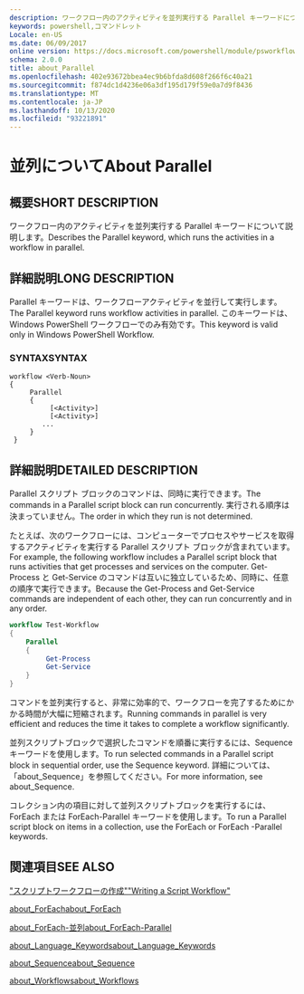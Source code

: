 ```yaml
---
description: ワークフロー内のアクティビティを並列実行する Parallel キーワードについて説明します。
keywords: powershell,コマンドレット
Locale: en-US
ms.date: 06/09/2017
online version: https://docs.microsoft.com/powershell/module/psworkflow/about/about_parallel?view=powershell-5.1&WT.mc_id=ps-gethelp
schema: 2.0.0
title: about_Parallel
ms.openlocfilehash: 402e93672bbea4ec9b6bfda8d608f266f6c40a21
ms.sourcegitcommit: f874dc1d4236e06a3df195d179f59e0a7d9f8436
ms.translationtype: MT
ms.contentlocale: ja-JP
ms.lasthandoff: 10/13/2020
ms.locfileid: "93221891"
---
```

# <a name="about-parallel"></a><span data-ttu-id="ad3ee-104">並列について</span><span class="sxs-lookup"><span data-stu-id="ad3ee-104">About Parallel</span></span>

## <a name="short-description"></a><span data-ttu-id="ad3ee-105">概要</span><span class="sxs-lookup"><span data-stu-id="ad3ee-105">SHORT DESCRIPTION</span></span>
<span data-ttu-id="ad3ee-106">ワークフロー内のアクティビティを並列実行する Parallel キーワードについて説明します。</span><span class="sxs-lookup"><span data-stu-id="ad3ee-106">Describes the Parallel keyword, which runs the activities in a workflow in parallel.</span></span>

## <a name="long-description"></a><span data-ttu-id="ad3ee-107">詳細説明</span><span class="sxs-lookup"><span data-stu-id="ad3ee-107">LONG DESCRIPTION</span></span>

<span data-ttu-id="ad3ee-108">Parallel キーワードは、ワークフローアクティビティを並行して実行します。</span><span class="sxs-lookup"><span data-stu-id="ad3ee-108">The Parallel keyword runs workflow activities in parallel.</span></span> <span data-ttu-id="ad3ee-109">このキーワードは、Windows PowerShell ワークフローでのみ有効です。</span><span class="sxs-lookup"><span data-stu-id="ad3ee-109">This keyword is valid only in  Windows PowerShell  Workflow.</span></span>

### <a name="syntax"></a><span data-ttu-id="ad3ee-110">SYNTAX</span><span class="sxs-lookup"><span data-stu-id="ad3ee-110">SYNTAX</span></span>

```
workflow <Verb-Noun>
{
     Parallel
     {
          [<Activity>]
          [<Activity>]
        ...
     }
 }
```

## <a name="detailed-description"></a><span data-ttu-id="ad3ee-111">詳細説明</span><span class="sxs-lookup"><span data-stu-id="ad3ee-111">DETAILED DESCRIPTION</span></span>

<span data-ttu-id="ad3ee-112">Parallel スクリプト ブロックのコマンドは、同時に実行できます。</span><span class="sxs-lookup"><span data-stu-id="ad3ee-112">The commands in a Parallel script block can run concurrently.</span></span> <span data-ttu-id="ad3ee-113">実行される順序は決まっていません。</span><span class="sxs-lookup"><span data-stu-id="ad3ee-113">The order in which they run is not determined.</span></span>

<span data-ttu-id="ad3ee-114">たとえば、次のワークフローには、コンピューターでプロセスやサービスを取得するアクティビティを実行する Parallel スクリプト ブロックが含まれています。</span><span class="sxs-lookup"><span data-stu-id="ad3ee-114">For example, the following workflow includes a Parallel script block that runs activities that get processes and services on the computer.</span></span> <span data-ttu-id="ad3ee-115">Get-Process と Get-Service のコマンドは互いに独立しているため、同時に、任意の順序で実行できます。</span><span class="sxs-lookup"><span data-stu-id="ad3ee-115">Because the Get-Process and Get-Service commands are independent of each other, they can run concurrently and in any order.</span></span>

```powershell
workflow Test-Workflow
{
    Parallel
    {
         Get-Process
         Get-Service
    }
}
```

<span data-ttu-id="ad3ee-116">コマンドを並列実行すると、非常に効率的で、ワークフローを完了するためにかかる時間が大幅に短縮されます。</span><span class="sxs-lookup"><span data-stu-id="ad3ee-116">Running commands in parallel is very efficient and reduces the time it takes to complete a workflow significantly.</span></span>

<span data-ttu-id="ad3ee-117">並列スクリプトブロックで選択したコマンドを順番に実行するには、Sequence キーワードを使用します。</span><span class="sxs-lookup"><span data-stu-id="ad3ee-117">To run selected commands in a Parallel script block in sequential order, use the Sequence keyword.</span></span> <span data-ttu-id="ad3ee-118">詳細については、「about_Sequence」を参照してください。</span><span class="sxs-lookup"><span data-stu-id="ad3ee-118">For more information, see about_Sequence.</span></span>

<span data-ttu-id="ad3ee-119">コレクション内の項目に対して並列スクリプトブロックを実行するには、ForEach または ForEach-Parallel キーワードを使用します。</span><span class="sxs-lookup"><span data-stu-id="ad3ee-119">To run a Parallel script block on items in a collection, use the ForEach or ForEach -Parallel keywords.</span></span>

## <a name="see-also"></a><span data-ttu-id="ad3ee-120">関連項目</span><span class="sxs-lookup"><span data-stu-id="ad3ee-120">SEE ALSO</span></span>

<span data-ttu-id="ad3ee-121">["スクリプトワークフローの作成"](/previous-versions/windows/it-pro/windows-server-2012-R2-and-2012/jj574157(v=ws.11))</span><span class="sxs-lookup"><span data-stu-id="ad3ee-121">["Writing a Script Workflow"](/previous-versions/windows/it-pro/windows-server-2012-R2-and-2012/jj574157(v=ws.11))</span></span>

[<span data-ttu-id="ad3ee-122">about_ForEach</span><span class="sxs-lookup"><span data-stu-id="ad3ee-122">about_ForEach</span></span>](../../Microsoft.PowerShell.Core/About/about_Foreach.md)

[<span data-ttu-id="ad3ee-123">about_ForEach-並列</span><span class="sxs-lookup"><span data-stu-id="ad3ee-123">about_ForEach-Parallel</span></span>](about_ForEach-Parallel.md)

[<span data-ttu-id="ad3ee-124">about_Language_Keywords</span><span class="sxs-lookup"><span data-stu-id="ad3ee-124">about_Language_Keywords</span></span>](../../Microsoft.PowerShell.Core/About/about_Language_Keywords.md)

[<span data-ttu-id="ad3ee-125">about_Sequence</span><span class="sxs-lookup"><span data-stu-id="ad3ee-125">about_Sequence</span></span>](about_Sequence.md)

[<span data-ttu-id="ad3ee-126">about_Workflows</span><span class="sxs-lookup"><span data-stu-id="ad3ee-126">about_Workflows</span></span>](about_workflows.md)
